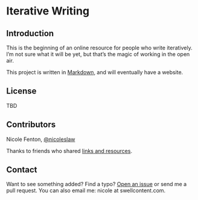 # Iterative Writing

## Introduction

This is the beginning of an online resource for people who write iteratively. I’m not sure what it will be yet, but that’s the magic of working in the open air.

This project is written in [Markdown](http://daringfireball.net/projects/markdown/basics), and will eventually have a website.

## License

TBD

## Contributors

Nicole Fenton, [@nicoleslaw](http://twitter.com/nicoleslaw)

Thanks to friends who shared [links and resources](https://twitter.com/nicoleslaw/status/496652576717549568).

## Contact

Want to see something added? Find a typo? [Open an issue](https://github.com/nicoleslaw/iterative-writing/issues) or send me a pull request. You can also email me: nicole at swellcontent.com.